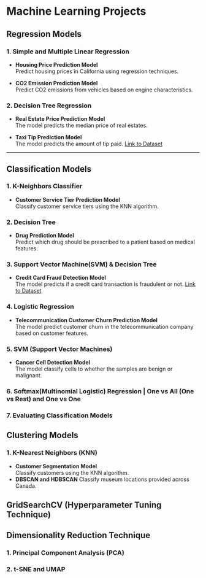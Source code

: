 # Machine Learning Projects

## Regression Models
### 1. Simple and Multiple Linear Regression
- **Housing Price Prediction Model**  
   Predict housing prices in California using regression techniques.

- **CO2 Emission Prediction Model**  
   Predict CO2 emissions from vehicles based on engine characteristics.

### 2. Decision Tree Regression
- **Real Estate Price Prediction Model**  
   The model predicts the median price of real estates.

- **Taxi Tip Prediction Model**  
   The model predicts the amount of tip paid.
   [Link to Dataset](https://cf-courses-data.s3.us.cloud-object-storage.appdomain.cloud/IBMDeveloperSkillsNetwork-ML0101EN-SkillsNetwork/labs/Module%203/data/yellow_tripdata_2019-06.csv)

---

## Classification Models
### 1. K-Neighbors Classifier
- **Customer Service Tier Prediction Model**  
   Classify customer service tiers using the KNN algorithm.

### 2. Decision Tree
- **Drug Prediction Model**  
   Predict which drug should be prescribed to a patient based on medical features.

### 3. Support Vector Machine(SVM) & Decision Tree
- **Credit Card Fraud Detection Model**  
   The model predicts if a credit card transaction is fraudulent or not.
   [Link to Dataset](https://cf-courses-data.s3.us.cloud-object-storage.appdomain.cloud/IBMDeveloperSkillsNetwork-ML0101EN-SkillsNetwork/labs/Module%203/data/creditcard.csv)

### 4. Logistic Regression
- **Telecommunication Customer Churn Prediction Model**  
   The model predict customer churn in the telecommunication company based on customer features.

### 5. SVM (Support Vector Machines)
- **Cancer Cell Detection Model**  
   The model classify cells to whether the samples are benign or malignant.
  
### 6. Softmax(Multinomial Logistic) Regression | One vs All (One vs Rest) and One vs One

### 7. Evaluating Classification Models


## Clustering Models
### 1. K-Nearest Neighbors (KNN)
- **Customer Segmentation Model**  
   Classify customers using the KNN algorithm.
- **DBSCAN and HDBSCAN**
   Classify museum locations provided across Canada.

## GridSearchCV (Hyperparameter Tuning Technique)

## Dimensionality Reduction Technique
### 1. Principal Component Analysis (PCA)
### 2. t-SNE and UMAP

